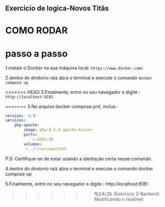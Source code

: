 ## Exercicio de logica-Novos Titãs
# COMO RODAR
# passo a passo
 1.instale o Docker na sua máquina local: `https://www.docker.com/`

2.dentro do diretorio raiz abra o terminal e execute o comando `docker compose up`

<<<<<<< HEAD
3.Finalmente, entre no seu navegador e digite : 
`http://localhost:8181`


=======
3.No arquivo docker-compose.yml, inclua :

```yml 
version: '3.9'
services:
    php-apache:
        image: php:8.2.4-apache-buster
        ports:
            - 8181:80
        volumes: 
         - ./:/var/www/html 
```
P.S: Certifique-se de estar usando a identação certa nesse comando.

4.dentro do diretorio raiz abra o terminal e execute o comando docker compose up

5.Finalmente, entre no seu navegador e digite : http://localhost:8181
>>>>>>> fb24c2b (Exercicio 2-Backend: Modificando o readme)

